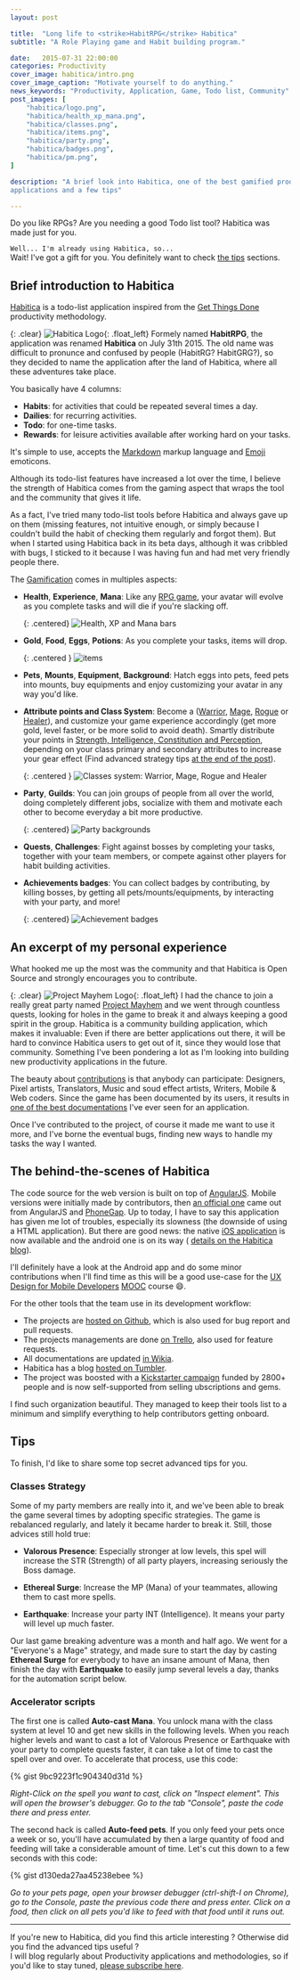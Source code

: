 ```yaml
---
layout: post

title:  "Long life to <strike>HabitRPG</strike> Habitica"
subtitle: "A Role Playing game and Habit building program."

date:   2015-07-31 22:00:00
categories: Productivity
cover_image: habitica/intro.png
cover_image_caption: "Motivate yourself to do anything."
news_keywords: "Productivity, Application, Game, Todo list, Community"
post_images: [
    "habitica/logo.png",
    "habitica/health_xp_mana.png",
    "habitica/classes.png",
    "habitica/items.png",
    "habitica/party.png",
    "habitica/badges.png",
    "habitica/pm.png",
]

description: "A brief look into Habitica, one of the best gamified productivity
applications and a few tips"

---
```

Do you like RPGs? Are you needing a good Todo list tool? Habitica was made just
for you.

`Well... I'm already using Habitica, so...`<br />
Wait! I've got a gift for you. You definitely want to check [the tips](#tips)
sections.

## Brief introduction to Habitica

[Habitica](https://habitica.com) is a todo-list
application inspired from the [Get Things Done](http://gettingthingsdone.com/)
productivity methodology.

{: .clear}
![Habitica Logo](/images/habitica/logo.png "New logo looking like a Gryphon"){: .float_left}
Formely named **HabitRPG**, the application was renamed **Habitica** on July 31th 2015.
The old name was difficult to pronunce and confused by people
(HabitRG? HabitGRG?), so they decided to name the application after the land of
Habitica, where all these adventures take place.

<!--more-->

You basically have 4 columns:

* **Habits**: for activities that could be repeated several times a day.
* **Dailies**: for recurring activities.
* **Todo**: for one-time tasks.
* **Rewards**: for leisure activities available after working hard on your tasks.

It's  simple to use, accepts the [Markdown](http://daringfireball.net/projects/markdown/) 
markup language and [Emoji](http://emoji-cheat-sheet.com/) emoticons.


Although its todo-list features have increased a lot over the time, I believe the
strength of Habitica comes from the gaming aspect that wraps the tool and the
community that gives it life.

As a fact, I've tried many todo-list tools before Habitica and always gave
up on them (missing features, not intuitive enough, or simply because I couldn't
build the habit of checking them regularly and forgot them). But when I started
using Habitica back in its beta days, although it was cribbled with bugs, I
sticked to it because I was having fun and had met very friendly people there.

The [Gamification](https://en.wikipedia.org/wiki/Gamification) comes in
multiples aspects:

* **Health**, **Experience**, **Mana**: Like any [RPG
  game](https://en.wikipedia.org/wiki/Role-playing_game), your avatar will
  evolve as you complete tasks and will die if you're slacking off.

  {: .centered}
  ![Health, XP and Mana bars](/images/habitica/health_xp_mana.png)
* **Gold**, **Food**, **Eggs**, **Potions**: As you complete your tasks, items
  will drop.
 
  {: .centered }
  ![items](/images/habitica/items.png)
* **Pets**, **Mounts**, **Equipment**, **Background**: Hatch eggs into pets,
  feed pets into mounts, buy equipments and enjoy customizing your avatar in
  any way you'd like.
* **Attribute points and Class System**: Become a ([Warrior](http://habitica.wikia.com/wiki/Character_Attributes),
  [Mage](http://habitica.wikia.com/wiki/Mage),
  [Rogue](http://habitica.wikia.com/wiki/Rogue) or 
  [Healer](http://habitica.wikia.com/wiki/Healer)), and customize your game
  experience accordingly (get more gold, level faster, or be more solid to avoid
  death). Smartly distribute your points in [Strength,
  Intelligence, Constitution and Perception](http://habitica.wikia.com/wiki/Character_Attributes),
  depending on your class primary and secondary attributes to increase your gear
  effect (Find advanced strategy tips [at the end of the post](#classes-strategy)).

  {: .centered }
  ![Classes system: Warrior, Mage, Rogue and Healer](/images/habitica/classes.png)
* **Party**, **Guilds**: You can join groups of people from all over the world,
  doing completely different jobs, socialize with them and motivate each other
  to become everyday a bit more productive.

  {: .centered}
  ![Party backgrounds](/images/habitica/party.png)
* **Quests**, **Challenges**: Fight against bosses by completing your tasks,
  together with your team members, or compete against other players for habit
  building activities.
* **Achievements badges**: You can collect badges by contributing, by killing
  bosses, by getting all pets/mounts/equipments, by interacting with your party,
  and more!

  {: .centered}
  ![Achievement badges](/images/habitica/badges.png)


## An excerpt of my personal experience

What hooked me up the most was the community and that Habitica is Open Source
and strongly encourages you to contribute.

{: .clear}
![Project Mayhem Logo](/images/habitica/pm.png "Using the quest boss Vice"){: .float_left}
I had the chance to join a really great party named
[Project Mayhem](https://hrpgprojectmayhem.wordpress.com/) and we went through
countless quests, looking for holes in the game to break it and always keeping
a good spirit in the group. Habitica is a community building application, which
makes it invaluable: Even if there are better applications out there, it will be
hard to convince Habitica users to get out of it, since they would lose that
community. Something I've been pondering a lot as I'm looking into building new
productivity applications in the future.

<!-- Talk about contributions -->

The beauty about [contributions](http://habitica.wikia.com/wiki/Contributing_to_HabitRPG)
is that anybody can participate: Designers, Pixel artists, Translators, Music
and soud effect artists, Writers, Mobile & Web coders. Since the game has been
documented by its users, it results in
[one of the best documentations](http://habitica.wikia.com/wiki/Habitica_Wiki)
I've ever seen for an application.

Once I've contributed to the project, of course it made me want to use it more,
and I've borne the eventual bugs, finding new ways to handle my tasks the way I
wanted.

## The behind-the-scenes of Habitica

The code source for the web version is built on top of
[AngularJS](https://angularjs.org/). Mobile versions were initially made by
contributors, then [an official one](https://github.com/HabitRPG/habitrpg-mobile)
came out from AngularJS and [PhoneGap](http://phonegap.com/). Up to today,
I have to say this application has given me lot of troubles, especially its
slowness (the downside of using a HTML application). But there are
good news: the native [iOS application](https://itunes.apple.com/us/app/habitica/id994882113?mt=89)
is now available and the android one is on its way (
[details on the Habitica blog](https://habitica.com/static/old-news)).

I'll definitely have a look at the Android app and do some minor contributions
when I'll find time as this will be a good use-case for the [UX Design for Mobile
Developers](https://www.udacity.com/course/viewer#!/c-ud849/l-1646378760/e-1648148840/m-1679598652)
[MOOC](https://en.wikipedia.org/wiki/Massive_open_online_course) course :smile:. 

For the other tools that the team use in its development workflow:

* The projects are [hosted on Github](https://github.com/HabitRPG), which is
  also used for bug report and pull requests.
* The projects managements are done [on Trello](https://trello.com/habitica),
  also used for feature requests.
* All documentations are updated [in Wikia](http://habitica.wikia.com/wiki/Habitica_Wiki).
* Habitica has a blog [hosted on Tumbler](http://blog.habitrpg.com/).
* The project was boosted with a [Kickstarter campaign](http://habitica.wikia.com/wiki/Kickstarter)
  funded by 2800+ people and is now self-supported from selling ubscriptions and gems.

I find such organization beautiful. They managed to keep their tools list to a
minimum and simplify everything to help contributors getting onboard.

## Tips

To finish, I'd like to share some top secret advanced tips for you.

### Classes Strategy

Some of my party members are really into it, and we've been able to break the
game several times by adopting specific strategies. The game is rebalanced
regularly, and lately it became harder to break it. Still, those advices still
hold true:

* **Valorous Presence**: Especially stronger at low levels, this spel will
  increase the STR (Strength) of all party players, increasing seriously the
  Boss damage.

* **Ethereal Surge**: Increase the MP (Mana) of your teammates, allowing them to
  cast more spells.

* **Earthquake**: Increase your party INT (Intelligence). It means your party
  will level up much faster.

Our last game breaking adventure was a month and half ago. We went for a
"Everyone's a Mage" strategy, and made sure to start the day by casting
**Ethereal Surge** for everybody to have an insane amount of Mana, then finish
the day with **Earthquake** to easily jump several levels a day, thanks for the
automation script below.


### Accelerator scripts

The first one is called **Auto-cast Mana**. You unlock mana with the class
system at level 10 and get new skills in the following levels.
When you reach higher levels and want to cast a lot of Valorous Presence or
Earthquake with your party to complete quests faster, it can take a lot of time
to cast the spell over and over.
To accelerate that process, use this code:

{% gist 9bc9223f1c904340d31d %}

*Right-Click on the spell you want to cast, click on "Inspect element". This will
open the browser's debugger. Go to the tab "Console", paste the code
there and press enter.*


The second hack is called **Auto-feed pets**. If you only feed your pets once a
week or so, you'll have accumulated by then a large quantity of food and
feeding will take a considerable amount of time. Let's cut this down to a few
seconds with this code:

{% gist d130eda27aa45238ebee %}

*Go to your pets page, open your browser debugger (ctrl-shift-I on Chrome), go to
the Console, paste the previous code there and press enter. Click on a
food, then click on all pets you'd like to feed with that food until it runs
out.*


----

If you're new to Habitica, did you find this article interesting ?
Otherwise did you find the advanced tips useful ?<br />
I will blog regularly about Productivity applications and methodologies, so if
you'd like to stay tuned, [please subscribe here](http://eepurl.com/bt8739).
